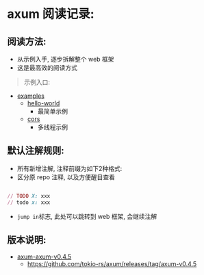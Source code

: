 # axum 阅读记录:

## 阅读方法:

- 从示例入手, 逐步拆解整个 web 框架
- 这是最高效的阅读方式

> 示例入口:

- [examples](./axum-axum-v0.4.5/examples)
    - [hello-world](./axum-axum-v0.4.5/examples/hello-world)
        - 最简单示例
    - [cors](./axum-axum-v0.4.5/examples/cors)
        - 多线程示例

## 默认注解规则:

- 所有新增注解, 注释前缀为如下2种格式:
- 区分原 repo 注释, 以及方便醒目查看

```ruby 

// TODO X: xxx
// todo x: xxx

```

- `jump in`标志, 此处可以跳转到 web 框架, 会继续注解

## 版本说明:

- [axum-axum-v0.4.5](./axum-axum-v0.4.5)
    - https://github.com/tokio-rs/axum/releases/tag/axum-v0.4.5
